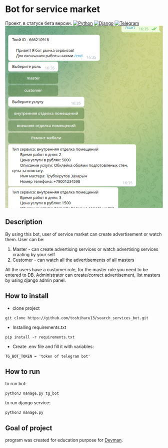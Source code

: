 # Bot for service market
Проект, в статусе бета версии.
[![Python](http://ForTheBadge.com/images/badges/made-with-python.svg)](https://www.python.org/)
[![Django](https://img.shields.io/badge/Django-092E20?style=for-the-badge&logo=django&logoColor=white)](https://www.djangoproject.com/)
[![Telegram](https://img.shields.io/badge/Telegram-2CA5E0?style=for-the-badge&logo=telegram&logoColor=white)](https://telegram.org/)
![screenshot1](search_services_bot/images/Screenshot%20from%202022-03-06%2016-35-34.png)  
## Description
By using this bot, user of service market can create advertisement or watch them. User can be:
1) Master - can create advertising services or watch advertising services craating by your self
2) Customer - can watch all the advertisements of all masters

All the users have a customer role, for the master role you need to be entered to DB.
Administrator can create/correct advertisement, list masters by using django admin panel.

## How to install
 - clone project

```shell
git clone https://github.com/toshiharu13/search_services_bot.git
```
 - Installing requirements.txt
```shell
pip install -r requirements.txt
```
 - Create .env file and fill it with variables:
 
```dotenv
TG_BOT_TOKEN = 'token of telegram bot'
```
## How to run
to run bot:
```shell
python3 manage.py tg_bot
```
to run django service:
```shell
python3 manage.py
```

## Goal of project
program was created for education purpose for [Devman](https://dvmn.org).
